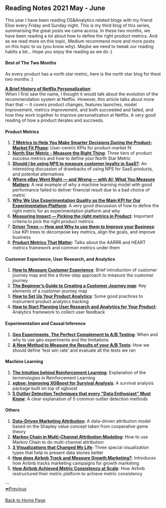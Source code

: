 ## Reading Notes 2021 May - June

This year I have been reading DS&Analytics related blogs with my friend Elise every Friday and Sunday night. This is my third blog of this series, summarising the great posts we came acorss. In these two months, we have been reading a lot about how to define the right product metrics. And as we read more on this topic, Medium recommend more and more posts on this topic to us (you know why). Maybe we need to tweak our reading habits a bit... Hope you enjoy the reading as we do :)  

#### Best of The Two Months
As every product has a north star metric, here is the north star blog for thest two months :)  

[**A Brief History of Netflix Personalization**](https://marker.medium.com/a-brief-history-of-netflix-personalization-1f2debf010a1):  
When I first saw the name, I thought it would talk about the evolution of the recommendation system at Netflix. However, this article talks about more than that -- it covers product changes, features launches, model improvement, metrics improvement, and both succeeded and failed, and how they work together to improve personalization at Netflix. A very good reading of how a product iterates and succeeds.  

#### Product Metrics  
1. [**7 Metrics to Help You Make Smarter Decisions During the Product-Market Fit Phase**](https://medium.com/swlh/7-metrics-to-help-you-make-smarter-decisions-during-the-product-market-fit-phase-2a0e17d88c46): User-centric KPIs for product-market fit  
2. [**North Star Metric - Measure the Right Thing**](https://productcoalition.com/north-star-metric-measure-the-right-thing-294b6f4b6f9): Three tiers of product success metrics and how to define your North Star Metric  
3. [**Should I be using NPS to measure customer loyalty in SaaS?**](https://uxdesign.cc/should-i-be-using-nps-to-measure-customer-loyalty-in-my-saas-business-779254befdab): An interesting discussion of drawbacks of using NPS for SaaS products, and potential alternatives  
4. [**Where eBay Went Right — and Wrong — with AI: What You Measure Matters**](https://towardsdatascience.com/where-ebay-went-right-and-wrong-with-ai-what-you-measure-matters-2322dacc9320): A real example of why a machine learning model with good performance failed to deliver financial result due to a bad choice of metric  
5. [**Why We Use Experimentation Quality as the Main KPI for Our Experimentation Platform**](https://medium.com/booking-product/why-we-use-experimentation-quality-as-the-main-kpi-for-our-experimentation-platform-f4c1ce381b81): A very good discussion of how to define the right metric for an experimentation platform and why  
6. [**Measuring Impact — Picking the right metrics in Product**](https://crstanier.medium.com/measuring-impact-picking-the-right-metrics-in-product-2c3ac26fad29): Important criteria to pick the right product metrics  
7. [**Driver Trees — How and Why to use them to Improve your Business**](https://medium.com/swlh/driver-trees-a-tool-to-make-your-teams-more-successful-88f751e86482): Use KPI trees to decompose key metrics, align the goals, and improve business  
8. [**Product Metrics That Matter**](https://uxdesign.cc/product-metrics-that-matter-951b9e4d4eca): Talks about the AARRR and HEART metrics framework and common metrics under them  

#### Customer Experience, User Research, and Analytics  
1. [**How to Measure Customer Experience**](https://medium.com/choice-hacking/how-to-measure-customer-experience-78afa288f9b1): Brief introduction of customer journey map and the a three-step approach to measure the customer journey  
2. [**The Beginner’s Guide to Creating a Customer Journey map**](https://medium.com/choice-hacking/the-beginners-guide-to-creating-customer-journey-maps-69b62f6a41ef): Key elements of a customer journey map  
3. [**How to Set Up Your Product Analytics**](https://medium.com/practice-product/how-to-set-up-your-product-analytics-6f5333ad21c5): Some good practices to instrument product analytics tracking  
4. [**How to Start Planning User Research and Analytics for Your Product**](https://medium.com/practice-product/how-to-start-planning-user-research-and-analytics-for-your-product-3a842470e182): Analytics framework to collect user feedback  

#### Experimentation and Causal Inference  
1. [**Geo Experiments, The Perfect Complement to A/B Testing**](https://medium.com/artofmarketingscience/geo-experiments-part-1-what-is-it-and-how-will-it-help-you-in-marketing-d5249390e37e): When and why to use geo experiments and the limitations  
2. [**A New Method to Measure the Results of your A/B Tests**](https://shirazkuwailid.medium.com/a-new-method-to-measure-the-results-of-your-a-b-tests-a6e555e04471): How we should define ‘test win rate’ and evaluate all the tests we ran  

#### Machine Learning  
1. [**The Intuition behind Reinforcement Learning**](https://towardsdatascience.com/the-intuition-behind-reinforcement-learning-d88fccbb145b): Explanation of the terminologies in Reinforcement Learning  
2. [**xgbse: Improving XGBoost for Survival Analysis**](https://towardsdatascience.com/xgbse-improving-xgboost-for-survival-analysis-393d47f1384a): A survival analysis package built on top of xgboost  
3. [**5 Outlier Detection Techniques that every “Data Enthusiast” Must Know**](https://towardsdatascience.com/5-outlier-detection-methods-that-every-data-enthusiast-must-know-f917bf439210): A clear explanation of 5 common outlier detection methods  

#### Others  
1. [**Data-Driven Marketing Attribution**](https://towardsdatascience.com/data-driven-marketing-attribution-1a28d2e613a0): A data-driven attribution model based on the Shapley value concept taken from cooperative game theory  
2. [**Markov Chain in Multi-Channel Attribution Modeling**](https://chloeweidepei.medium.com/markov-chain-in-multi-channel-attribution-modeling-python-code-with-real-world-case-study-6dfcbe4b440d): How to use Markov Chain to do multi-channel attribution 
3. [**3 Visualizations that Changed My Life**](https://towardsdatascience.com/3-visualizations-that-changed-my-life-554b7f83e473): Three special visualization types that help to present data stories better  
4. [**How does Airbnb Track and Measure Growth Marketing?**](https://medium.com/airbnb-engineering/how-does-airbnb-track-and-measure-growth-marketing-15ee4ce55c5d): Introduces how Airbnb tracks marketing campaigns for growth marketing  
5. [**How Airbnb Achieved Metric Consistency at Scale**](https://medium.com/airbnb-engineering/how-airbnb-achieved-metric-consistency-at-scale-f23cc53dea70): How Airbnb restructured their metric platform to achieve metric consistency  
  

--  
[⬅️Previous](https://yudong-94.github.io/personal-website/blogs/reading_notes_2021_2)  

<a href="https://yudong-94.github.io/personal-website/" title="Back to Home Page">Back to Home Page</a>
